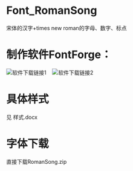 # Font_RomanSong
宋体的汉字+times new roman的字母、数字、标点

# 制作软件FontForge：
![软件下载链接1](https://fontforge.org/en-US/)   
![软件下载链接2]([https://fontforge.org/en-US/](https://github.com/fontforge/fontforge/releases)https://github.com/fontforge/fontforge/releases)

# 具体样式
见 样式.docx

# 字体下载
直接下载RomanSong.zip
